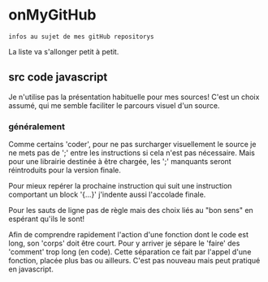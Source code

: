 # onMyGitHub  

    infos au sujet de mes gitHub repositorys  

La liste va s'allonger petit à petit.  

## src code javascript  
Je n'utilise pas la présentation habituelle pour mes sources! C'est un choix assumé, qui me semble faciliter le parcours visuel d'un source.    
### généralement  
Comme certains 'coder', pour ne pas surcharger visuellement le source je ne mets pas de ';' entre les instructions si cela n'est pas nécessaire. Mais pour une librairie destinée à être chargée, les ';' manquants seront réintroduits pour la version finale.  

Pour mieux repérer la prochaine instruction qui suit une instruction comportant un block '{...}' j'indente aussi l'accolade finale.  

Pour les sauts de ligne pas de règle mais des choix liés au "bon sens" en espérant qu'ils le sont!   

Afin  de comprendre rapidement l'action d'une fonction dont le code est long, son 'corps' doit être court. Pour y arriver je sépare le 'faire' des 'comment' trop long (en code). Cette séparation ce fait par l'appel d'une fonction, placée plus bas ou ailleurs. C'est pas nouveau mais peut pratiqué en javascript.  

